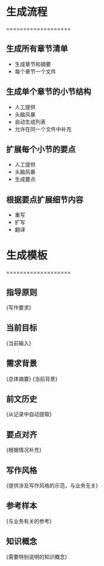 # 生成流程
===================

## 生成所有章节清单
- 生成章节和摘要
- 每个章节一个文件

## 生成单个章节的小节结构
- 人工提供
- 头脑风暴
- 自动生成列表
- 允许在同一个文件中补充

## 扩展每个小节的要点
- 人工提供
- 头脑风暴
- 生成要点

## 根据要点扩展细节内容
- 重写
- 扩写
- 翻译

# 生成模板
===================

## 指导原则
{写作要求}

## 当前目标
{当前输入}

## 需求背景
{总体摘要}
{当前背景}

## 前文历史
{从记录中自动提取}

## 要点对齐
{根据情况补充}

## 写作风格
{提供涉及写作风格的示范，与业务无关}

## 参考样本
{与业务有关的参考}

## 知识概念
{需要特别说明的知识概念}
